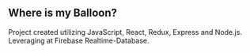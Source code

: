 

## Where is my Balloon?

Project created utilizing JavaScript, React, Redux, Express and Node.js. 
Leveraging at Firebase Realtime-Database.

